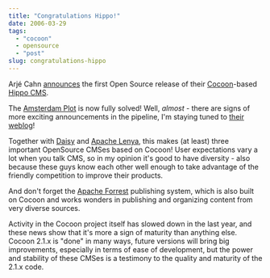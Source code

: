 ```yaml
---
title: "Congratulations Hippo!"
date: 2006-03-29
tags: 
  - "cocoon"
  - opensource
  - "post"
slug: congratulations-hippo
---
```


Arjé Cahn [announces](http://blogs.hippo.nl/hippo/2006/03/opening.html) the first Open Source release of their [Cocoon](http://cocoon.apache.org)\-based [Hippo CMS](http://www.hippocms.org/).

The [Amsterdam Plot](http://codeconsult.ch/bertrand/archives/000641.html) is now fully solved! Well, _almost_ - there are signs of more exciting announcements in the pipeline, I'm staying tuned to [their weblog](http://blogs.hippo.nl/hippo)!

Together with [Daisy](http://cocoondev.org/daisy/index.html) and [Apache Lenya](http://lenya.apache.org/), this makes (at least) three important OpenSource CMSes based on Cocoon! User expectations vary a lot when you talk CMS, so in my opinion it's good to have diversity - also because these guys know each other well enough to take advantage of the friendly competition to improve their products.

And don't forget the [Apache Forrest](http://forrest.apache.org/) publishing system, which is also built on Cocoon and works wonders in publishing and organizing content from very diverse sources.

Activity in the Cocoon project itself has slowed down in the last year, and these news show that it's more a sign of maturity than anything else. Cocoon 2.1.x is "done" in many ways, future versions will bring big improvements, especially in terms of ease of development, but the power and stability of these CMSes is a testimony to the quality and maturity of the 2.1.x code.

